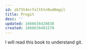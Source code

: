 ```yaml
---
id: zk73t4nrfxlthtn9ud6mgil
title: Progit
desc: ''
updated: 1666636420838
created: 1666636401570
---
```



I will read this book to understand git.

